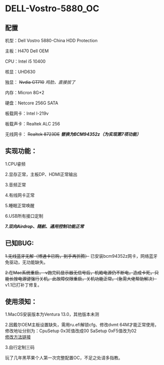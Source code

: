 # DELL-Vostro-5880_OC
## 配置
机型：Dell Vostro 5880-China HDD Protection

主板：H470 Dell OEM

CPU：Intel i5 10400

核显：UHD630

独显：
~~Nvdia GT710~~
_鸡肋，直接拔了_

内存：Micron 8G*2

硬盘：Netcore 256G SATA

板载网卡：Intel I-219v

板载声卡：Realtek ALC 256

无线网卡：
~~Realtek 8723DE~~
___替换为BCM94352z（为实现第7项功能）___


## 实现功能：

   1.CPU睿频 
   
   2.显存正常，主板DP、HDMI正常输出 
   
   3.音频正常 
   
   4.有线网卡正常 
   
   5.睡眠正常唤醒 
   
   6.USB所有接口定制 
   
   ___7.双向Airdrop、随航、通用控制功能正常___

## 已知BUG:

   ~~1.无线蓝牙无解（博通卡已购，到手再折腾）~~ 已安装bcm94352z网卡，网络蓝牙免驱动，无功能缺失。
    
   ~~2.在Mac系统重启，-v跑完码显示器无信号后，机箱电源仍不断电，造成卡死，只能长按电源键强行关机。此故障仅限重启，关机功能正常。（急需大佬帮助解决）~~
   v1.1已打补丁修复。
   
## 使用须知：

1.MacOS安装版本为Ventura 13.0，其他版本未测

2.因戴尔OEM主板设置缺失，需用ru.efi解锁cfg、修改dvmt 64M才能正常使用，修改地址分别为：CpuSetup 0x3E值改成00 SaSetup 0xF5值改为02      
  [修改方法链接](https://zhuanlan.zhihu.com/p/121655468)

3.自行定制三码

玩了几年黑苹果个人第一次完整配置OC，不足之处请多指教。
